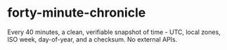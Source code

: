 # forty-minute-chronicle
Every 40 minutes, a clean, verifiable snapshot of time - UTC, local zones, ISO week, day-of-year, and a checksum. No external APIs.
